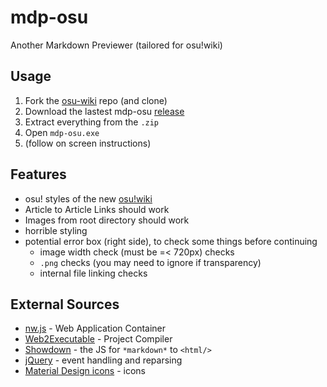 # mdp-osu

Another Markdown Previewer (tailored for osu!wiki)

## Usage

1. Fork the [osu-wiki](github.com/ppy/osu-wiki) repo (and clone)
2. Download the lastest mdp-osu [release](https://github.com/MegaApplePi/mdp-osu/releases)
3. Extract everything from the `.zip`
4. Open `mdp-osu.exe`
5. (follow on screen instructions)

## Features

- osu! styles of the new [osu!wiki](https://new.ppy.sh/wiki/)
- Article to Article Links should work
- Images from root directory should work
- horrible styling
- potential error box (right side), to check some things before continuing
  - image width check (must be =< 720px) checks
  - `.png` checks (you may need to ignore if transparency)
  - internal file linking checks

## External Sources

- [nw.js](https://github.com/nwjs/nw.js) - Web Application Container
- [Web2Executable](https://github.com/jyapayne/Web2Executable) - Project Compiler
- [Showdown](https://github.com/showdownjs/showdown) - the JS for `*markdown*` to `<html/>`
- [jQuery](https://github.com/jquery/jquery) - event handling and reparsing
- [Material Design icons](https://github.com/google/material-design-icons/) - icons
